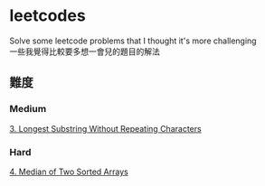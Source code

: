 # leetcodes
Solve some leetcode problems that I thought it's more challenging   
一些我覺得比較要多想一會兒的題目的解法

## 難度
### Medium
[3. Longest Substring Without Repeating Characters](./03_Longest_Substring_Without_Repeating_Characters)  
[]()

### Hard
[4. Median of Two Sorted Arrays](https://github.com/fhsi5794/leetcodes/tree/master/04_Median_of_Two_Sorted%20Arrays)
